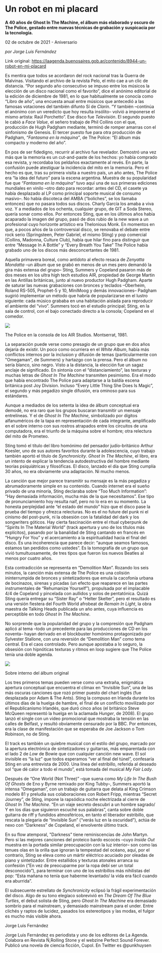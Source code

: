 # Un robot en mi placard

**A 40 años de Ghost In The Machine, el álbum más elaborado y oscuro de The Police, gestado entre nuevas técnicas de grabación y suspicacia por la tecnología.**

02 de octubre de 2021 - Aniversario

_por Jorge Luis Fernández_

Link original: https://laagenda.buenosaires.gob.ar/contenido/8944-un-robot-en-mi-placard



Es mentira que todos se acordaron del rock nacional tras la Guerra de Malvinas. Visitando el archivo de la revista Pelo, el mito cae a un clic de distancia. “Por segundo año consecutivo se impuso entre los músicos la elección de un disco nacional como el favorito”, dice el anónimo editorial de la edición de diciembre de 1981, en lo que habitualmente se conocía como “Libro de año”, una encuesta anual entre músicos que antecedió a las famosas votaciones del también difunto Sí de *Clarín*. “Y también –continúa el anónimo con un veredicto que hoy resulta insólito– volvió a imponerse el mismo artista: Raúl Porchetto”. Ese disco fue *Televisión*. El segundo puesto le cabió a *Face Value*, el señero trabajo de Phil Collins con el que, producción de Hugh Padgham mediante, terminó de romper amarras con el sinfonismo de Genesis. El tercer puesto fue para otra producción de Padgham, *“Fantasma en la máquina”*, de The Police: “El álbum más compacto y moderno del año”.




En pos de ser fidedigno, recurrir al archivo fue revelador. Demostró una vez más que la memoria es un cut-and-paste de los hechos: yo había comprado esa revista, y recordaba los peldaños exactamente al revés. En parte, la confusión puede atestiguar la incidencia del mito en la memoria. Pero el hecho es que, tras su primera visita a nuestro país, un año antes, The Police era “la idea del futuro” para la escena argentina. Muestra de su popularidad fue que *“Fantasma en la máquina”* tuvo aquí una de sus primeras ediciones mundiales en vinilo –otro dato para recordar: antes del CD, el casete ya había desplazado al LP como principal soporte musical de consumo masivo–. No había discoteca del AMBA (“boliches”, se los llamaba entonces) que no pasara todos sus discos. Charly García los amaba a viva voz. Y a mediados de los ochenta, cualquier grupo, de GIT a Soda Stereo, quería sonar como ellos. Por entonces Sting, que en los últimos años había acaparado la imagen del grupo, pasó de dios rubio de la new wave a un profesional cuyo horizonte artístico era Thelonious Monk. En momentos en que, a pocos años de la controversial disco, se renovaba el debate entre rock serio (Springsteen, Peter Gabriel, el mismo Sting) y pop comercial (Collins, Madonna, Culture Club), había que hilar fino para distinguir que entre “Message In A Bottle” y “Every Breath You Take” The Police había grabado uno de los discos más desconcertantes de 1981.




Aquella primavera boreal, como antídoto al efecto resaca de *Zenyatta Mondatta* –un álbum que se grabó en menos de un mes pero demandó la gira más extensa del grupo– Sting, Summers y Copeland pasaron más de dos meses en los ultra high tech estudios AIR, propiedad de George Martin en las Antillas británicas, junto al nuevo productor Hugh Padgham. Aparte de saturar las nuevas grabaciones con bronces y teclados –Oberheim, Roland RS-505, Prophet-5 y 10, MiniMoog y demás innovaciones– Padgham sugirió implementar un método que habría de popularizarse en el lustro siguiente: cada músico grababa en una habitación aislada para reproducir el ambiente del “vivo”. Summers tocó en el estudio principal; Sting, en la sala de control, con el bajo conectado directo a la consola; Copeland en el comedor.




![](https://cdn.feater.me/files/images/128897/3ec87b89-b32b-42af-b7df-cc5fe09248e0.jpg)




The Police en la consola de los AIR Studios. Montserrat, 1981.




La separación puede verse como presagio de un grupo que en dos años dejaría de existir. Un poco como ocurriera en el *White Album*, había más conflictos internos por la inclusion y difusión de temas (particularmente con "Omegaman", de Summers) y hartazgo con la prensa. Pero el álbum no sería blanco, sino negro. Visto a la distancia, la elección fue un sagaz anclaje de significado. En sintonía con el “distanciamiento”, las texturas y muchas letras de *Ghost In The Machine* transmiten pesimismo. Era el modo que había encontrado The Police para adaptarse a la baldía escena británica post Joy Division. Incluso “Every Little Thing She Does Is Magic”, el segundo y más pegadizo single difusión, era ominoso para sus estándares.




Aunque a mediados de los setenta la idea de álbum conceptual era demodé, no era raro que los grupos buscaran transmitir un mensaje entrelíneas. Y el de *Ghost In The Machine*, simbolizado por dígitos alfanuméricos de la tapa en representación de cada integrante, amplificado en el sobre interno con sus rostros atrapados entre los circuitos de una computadora, era el triunfo de la máquina sobre el hombre; otra relectura del mito de Prometeo.




Sting tomó el título del libro homónimo del pensador judío-británico Arthur Koesler, uno de sus autores favoritos durante la adolescencia, cuyo trabajo también aportó el título de *Synchronicity*. *Ghost In The Machine*, el libro, era un intento de explicar la tendencia autodestructiva del hombre mediante teorías psiquiátricas y filosóficas. El disco, lanzado el día que Sting cumplía 30 años, no era obviamente una adaptación. Ni mucho menos.




La canción que mejor parece transmitir su mensaje es la más pegadiza y abrumadoramente simple en su contenido. Cuando internet era el sueño privado de una minoría, Sting declaraba sobre “Too Much Information”: “Hay demasiada información, mucha más de la que necesitamos”. Ese tipo de pronunciamiento hoy resulta naif, pero no lo era en su momento. La honesta perplejidad ante “el estado del mundo” hizo que el disco pase la prueba del tiempo y ofrezca relecturas. No es el no future del punk ni el cinismo del post-punk, ni la obsesión con la fatalidad del dark y los songwriters góticos. Hay cierta fascinación entre el ritual cyberpunk de “Spirits In The Material World” (track apertura y uno de los títulos más explícitos), pasando por la banalidad de Sting cantando en francés en “Hungry For You” y el acercamiento a la espiritualidad hacia el final del disco. Es una incoherencia que parece decir: “aunque seamos famosos, estamos tan perdidos como ustedes”. Es la tomografía de un grupo que vivió tumultuosamente, de tres tipos que fueron los nuevos Beatles al menos por cuatro años.




Esta contradicción se representa en “Demolition Man”. Rozando los seis minutos, la canción más extensa de The Police es una colisión ininterrumpida de bronces y sintetizadores que emula la cacofonía urbana de bocinazos, sirenas y picadas (un efecto que reaparece en las partes instrumentales de “Rehumanize Yourself”), propulsada por el implacable 4/4 de Copeland y pincelada con aullidos y solos de pentatónica. Quizá Sting quería entregar su “Sister Ray” o “Helter Skelter”, pero el resultado es una versión fiestera del Fourth World afrobeat de *Remain In Light*, la obra maestra de Talking Heads publicada un año antes, cuya influencia es perceptible en todo *Ghost In The Machine*.




No sorprende que la popularidad del grupo y la compresión que Padgham aplicó al tema –todo un precedente para las producciones de CD en los noventa– hayan derivado en el blockbuster homónimo protagonizado por Sylvester Stallone, con una reversión de “Demolition Man” como tema central. Era el caos controlado. Pero aunque apostaba a lo seguro, la obsesión con hipnóticas texturas y ritmos en loop sugiere que The Police tenía una doble agenda.




![](https://cdn.feater.me/files/images/115157/9b2aebe0-488b-44bb-8215-fd93dda325f5.jpeg)




Sobre interno del álbum original




Los tres primeros temas pueden verse como una extraña, enigmática apertura conceptual que encuentra el clímax en “Invisible Sun”, una de las más oscuras canciones que rozó primer puesto del chart inglés (fue desplazada por Adam & The Ants). Sting la compuso en Irlanda durante los últimos días de la huelga de hambre, el final de un conflicto movilizado por el Republicanismo Irlandés, que duró cinco años (el británico Steve McQueen representó la huelga en la aclamada *Hunger*, de 2008). El grupo lanzó el single con un video promocional que mostraba la tensión en las calles de Belfast, y resultó obviamente censurado por la BBC. Por entonces, era la clase de manifestación que se esperaba de Joe Jackson o Tom Robinson, no de Sting.




El track es también un quiebre musical con el estilo del grupo, marcado por la apertura electrónica de sintetizadores y guitarras, más emparentada con el lado 2 de *Low* de Bowie que con cualquier canción new wave. El sol invisible es “la luz” que todos esperamos “ver al final del túnel”, confesaría Sting en una entrevista de 2000. Una línea del estribillo, referida al deseado sol “que dé calor a todo el mundo”, está tomada del musical *My Fair Lady*.




Después de “One World (Not Three)” –que suena como *My Life In The Bush Of Ghosts* de Eno y Byrne remixado por King Tubby–, Summers aportó la intensa “Omegaman”, con un trabajo de guitarra que delata al King Crimson modelo 81 y preludia sus colaboraciones con Robert Fripp, mientras “Secret Journey”, de Sting, impone la rapsódica noche electrizada al cierre de *Ghost In The Machine*. “En un viaje secreto descubrí a un hombre sagrado/ Y en los días que siguieron escuché sus palabras”, canta sobre doble guitarra de riff y fundidos atmosféricos, en tanto el liberador estribillo, que rescata la plegaria de “Invisible Sun” (“verás luz en la oscuridad”), actúa de nexo con “Darkness” de Copeland, el envolvente último track.




En su flow atemporal, "Darkness" tiene reminiscencias de John Martyn. Pero si las mejores canciones del proteico bardo escocés –cuyo *Inside Out* muestra en la portada similar preocupación con la luz interior– son como las tenues olas en la orilla que ignoran la tempestad del océano, aquí, por el contrario, Sting se eleva como un mártir eléctrico acuciado por oleadas de piano y sintetizador. Entre estallidos y texturas atonales arranca su confesión (“En vez de preocuparme por la ropa debí ser un total desconocido”), para terminar con uno de los estribillos más nihilistas del pop: “Esta mañana no tenía que haberme levantado/ la vida era fácil cuando era aburrida”.




El subsecuente estrellato de *Synchronicity* eclipsó la frágil experimentación del disco. Algo de su tono elegíaco sobrevivió en *The Dream Of The Blue Turtles*, el debut solista de Sting, pero *Ghost In The Machine* era demasiado sombrío para el mainstream, y demasiado mainstream para el under. Entre clichés y raptos de lucidez, pasados los estereotipos y las modas, el fulgor es mucho más visible ahora.




Jorge Luis Fernández




Jorge Luis Fernández es periodista y uno de los editores de La Agenda. Colabora en Revista Ñ,Rolling Stone y el webzine Perfect Sound Forever. Publicó una novela de ciencia ficción, Cupol. En Twitter es @punkhuysen




